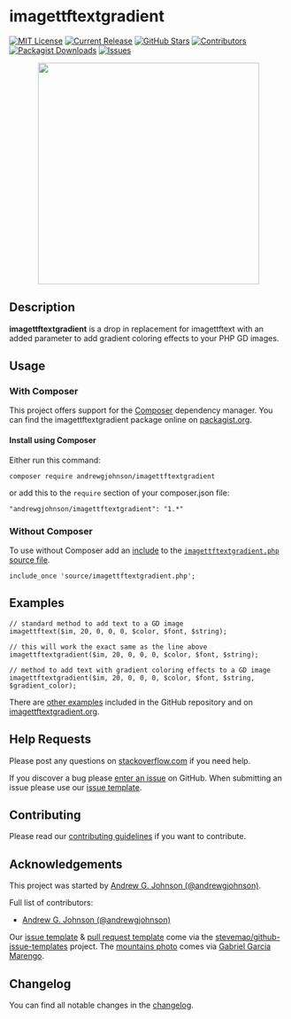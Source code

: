 # imagettftextgradient

[![MIT License](https://img.shields.io/github/license/andrewgjohnson/imagettftextgradient.png)](https://github.com/andrewgjohnson/imagettftextgradient/blob/master/LICENSE)
[![Current Release](https://img.shields.io/github/release/andrewgjohnson/imagettftextgradient.png)](https://github.com/andrewgjohnson/imagettftextgradient/releases)
[![GitHub Stars](https://img.shields.io/github/stars/andrewgjohnson/imagettftextgradient.png)](https://github.com/andrewgjohnson/imagettftextgradient/stargazers)
[![Contributors](https://img.shields.io/github/contributors/andrewgjohnson/imagettftextgradient.png)](https://github.com/andrewgjohnson/imagettftextgradient/graphs/contributors)
[![Packagist Downloads](https://img.shields.io/packagist/dt/andrewgjohnson/imagettftextgradient.png)](https://packagist.org/packages/andrewgjohnson/imagettftextgradient/stats)
[![Issues](https://img.shields.io/github/issues/andrewgjohnson/imagettftextgradient.png)](https://github.com/andrewgjohnson/imagettftextgradient/issues)

<p align="center"><a href="https://imagettftextgradient.org/" title=""><img src="https://imagettftextgradient.org/documentation/imagettftextgradient.org/images/avatar.png" alt="" title="" width="400" id="avatar" /></a></p>

## Description

**imagettftextgradient** is a drop in replacement for imagettftext with an added parameter to add gradient coloring effects to your PHP GD images.

## Usage

### With Composer

This project offers support for the [Composer](https://getcomposer.org/) dependency manager.  You can find the imagettftextgradient package online on [packagist.org](https://packagist.org/packages/andrewgjohnson/imagettftextgradient).

#### Install using Composer

Either run this command:

    composer require andrewgjohnson/imagettftextgradient

or add this to the `require` section of your composer.json file:

    "andrewgjohnson/imagettftextgradient": "1.*"

### Without Composer

To use without Composer add an [include](http://php.net/manual/function.include.php) to the [`imagettftextgradient.php` source file](https://raw.githubusercontent.com/andrewgjohnson/imagettftextgradient/master/source/imagettftextgradient.php).

    include_once 'source/imagettftextgradient.php';

## Examples

    // standard method to add text to a GD image
    imagettftext($im, 20, 0, 0, 0, $color, $font, $string);

    // this will work the exact same as the line above
    imagettftextgradient($im, 20, 0, 0, 0, $color, $font, $string);

    // method to add text with gradient coloring effects to a GD image
    imagettftextgradient($im, 20, 0, 0, 0, $color, $font, $string, $gradient_color);

There are [other examples](https://github.com/andrewgjohnson/imagettftextgradient/tree/master/examples) included in the GitHub repository and on [imagettftextgradient.org](https://imagettftextgradient.org/examples/).

## Help Requests

Please post any questions on [stackoverflow.com](https://stackoverflow.com/search?q=imagettftextgradient) if you need help.

If you discover a bug please [enter an issue](https://github.com/andrewgjohnson/imagettftextgradient/issues/new) on GitHub.  When submitting an issue please use our [issue template](https://github.com/andrewgjohnson/imagettftextgradient/blob/master/ISSUE_TEMPLATE.md).

## Contributing

Please read our [contributing guidelines](https://github.com/andrewgjohnson/imagettftextgradient/blob/master/CONTRIBUTING.md) if you want to contribute.

## Acknowledgements

This project was started by [Andrew G. Johnson (@andrewgjohnson)](https://github.com/andrewgjohnson).

Full list of contributors:
 * [Andrew G. Johnson (@andrewgjohnson)](https://github.com/andrewgjohnson)

Our [issue template](https://github.com/andrewgjohnson/imagettftextgradient/blob/master/ISSUE_TEMPLATE.md) & [pull request template](https://github.com/andrewgjohnson/imagettftextgradient/blob/master/PULL_REQUEST_TEMPLATE.md) come via the [stevemao/github-issue-templates](https://github.com/stevemao/github-issue-templates) project. The [mountains photo](https://unsplash.com/photos/qJvpykJ5SKs) comes via [Gabriel Garcia Marengo](https://unsplash.com/@gabrielgm).

## Changelog

You can find all notable changes in the [changelog](https://github.com/andrewgjohnson/imagettftextgradient/blob/master/CHANGELOG.md).
